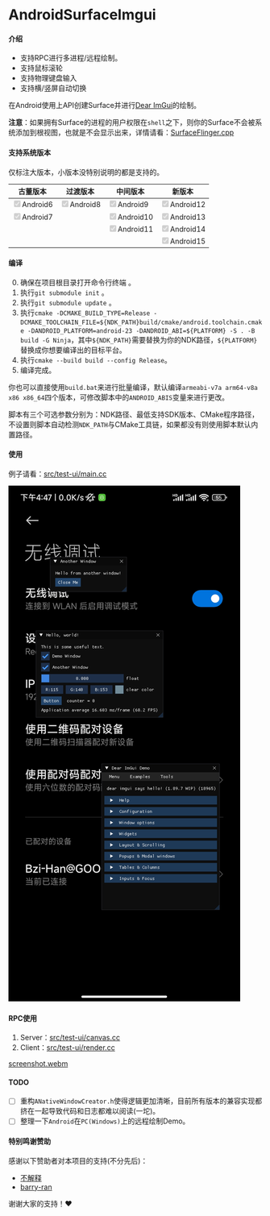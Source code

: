 # AndroidSurfaceImgui

#### 介绍

+ 支持RPC进行多进程/远程绘制。
+ 支持鼠标滚轮
+ 支持物理键盘输入
+ 支持横/竖屏自动切换

在Android使用上API创建Surface并进行[Dear ImGui](https://github.com/ocornut/imgui.git)的绘制。

**注意**：如果拥有Surface的进程的用户权限在`shell`之下，则你的Surface不会被系统添加到根视图，也就是不会显示出来，详情请看：[SurfaceFlinger.cpp](https://cs.android.com/android/platform/superproject/main/+/main:frameworks/native/services/surfaceflinger/SurfaceFlinger.cpp;l=4769)

#### 支持系统版本

仅标注大版本，小版本没特别说明的都是支持的。

| 古董版本 | 过渡版本 | 中间版本 | 新版本 |
| --- | --- | --- | --- |
| <input type="checkbox" checked disabled>Android6 | <input type="checkbox" checked disabled>Android8 | <input type="checkbox" checked disabled>Android9 | <input type="checkbox" checked disabled>Android12 |
| <input type="checkbox" checked disabled>Android7 |  | <input type="checkbox" checked disabled>Android10 | <input type="checkbox" checked disabled>Android13 |
|  |  | <input type="checkbox" checked disabled>Android11 | <input type="checkbox" checked disabled>Android14 |
|  |  |  | <input type="checkbox" checked disabled>Android15 |

#### 编译

0. 确保在项目根目录打开命令行终端 。
1. 执行`git submodule init` 。
2. 执行`git submodule update` 。
3. 执行`cmake -DCMAKE_BUILD_TYPE=Release -DCMAKE_TOOLCHAIN_FILE=${NDK_PATH}build/cmake/android.toolchain.cmake -DANDROID_PLATFORM=android-23 -DANDROID_ABI=${PLATFORM} -S . -B build -G Ninja`，其中`${NDK_PATH}`需要替换为你的NDK路径，`${PLATFORM}`替换成你想要编译出的目标平台。
4. 执行`cmake --build build --config Release`。
5. 编译完成。

你也可以直接使用`build.bat`来进行批量编译，默认编译`armeabi-v7a arm64-v8a x86 x86_64`四个版本，可修改脚本中的`ANDROID_ABIS`变量来进行更改。

脚本有三个可选参数分别为：NDK路径、最低支持SDK版本、CMake程序路径，不设置则脚本自动检测`NDK_PATH`与CMake工具链，如果都没有则使用脚本默认内置路径。

#### 使用

例子请看：[src/test-ui/main.cc](https://github.com/Bzi-Han/AndroidSurfaceImgui/blob/main/src/test-ui/main.cc)

![screenshot.jpg](https://github.com/Bzi-Han/AndroidSurfaceImgui/blob/main/screenshot.jpg)

#### RPC使用

1. Server：[src/test-ui/canvas.cc](https://github.com/Bzi-Han/AndroidSurfaceImgui/blob/main/src/test-ui/canvas.cc)
2. Client：[src/test-ui/render.cc](https://github.com/Bzi-Han/AndroidSurfaceImgui/blob/main/src/test-ui/render.cc)

[screenshot.webm](https://github.com/Bzi-Han/AndroidSurfaceImgui/assets/75075077/7b6f7adc-2b68-44d1-bf7a-53bcf0a151a3)

#### TODO

+ [ ] 重构`ANativeWindowCreator.h`使得逻辑更加清晰，目前所有版本的兼容实现都挤在一起导致代码和日志都难以阅读(一坨)。
+ [ ] 整理一下`Android`在`PC(Windows)`上的远程绘制Demo。

#### 特别鸣谢赞助

感谢以下赞助者对本项目的支持(不分先后)：

+ [不解释](https://github.com/Dasongzi1366)
+ [barry-ran](https://github.com/barry-ran)

谢谢大家的支持！❤️
